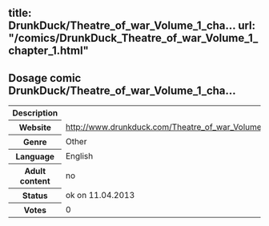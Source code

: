 title: DrunkDuck/Theatre_of_war_Volume_1_cha...
url: "/comics/DrunkDuck_Theatre_of_war_Volume_1_chapter_1.html"
---
Dosage comic DrunkDuck/Theatre_of_war_Volume_1_cha...
-----------------------------------------

<table class="comicinfo">
<tr>
<th>Description</th><td></td>
</tr>
<tr>
<th>Website</th><td><a href="http://www.drunkduck.com/Theatre_of_war_Volume_1_chapter_1/">http://www.drunkduck.com/Theatre_of_war_Volume_1_chapter_1/</a></td>
</tr>
<tr>
<th>Genre</th><td>Other</td>
</tr>
<tr>
<th>Language</th><td>English</td>
</tr>
<tr>
<th>Adult content</th><td>no</td>
</tr>
<tr>
<th>Status</th><td>ok on 11.04.2013</td>
</tr>
<tr>
<th>Votes</th><td>0</div></td>
</tr>
</table>
